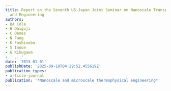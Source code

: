 ```yaml
---
title: Report on the Seventh US-Japan Joint Seminar on Nanoscale Transport Phenomena—Science
  and Engineering
authors:
- BA Cola
- H Daiguji
- C Dames
- N Fang
- K Fushinobu
- S Inoue
- G Kikugawa
- ' ...'
date: '2013-01-01'
publishDate: '2025-09-18T04:29:52.455619Z'
publication_types:
- article-journal
publication: '*Nanoscale and microscale thermophysical engineering*'
---
```

